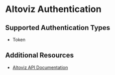 # Altoviz Authentication

## Supported Authentication Types
- Token

## Additional Resources

- [Altoviz API Documentation](https://docs.altoviz.com) 